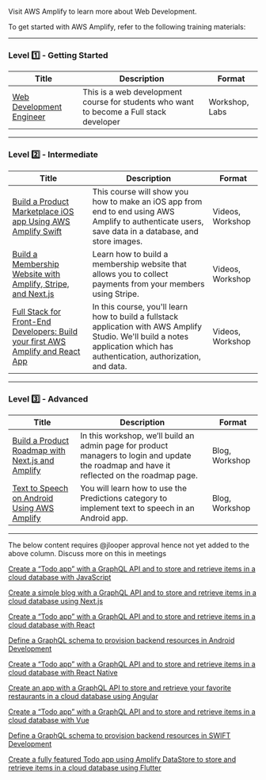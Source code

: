 Visit AWS Amplify to learn more about Web Development.

To get started with AWS Amplify, refer to the following training materials:

---

### Level :one: - Getting Started

| Title                                                                      | Description                                                                             | Format         |
|----------------------------------------------------------------------------|-----------------------------------------------------------------------------------------|----------------|
| [Web Development Engineer](https://awseducate.instructure.com/courses/193) | This is a web development course for students who want to become a Full stack developer | Workshop, Labs |

---

### Level :two: - Intermediate

| Title                                                                                                                                                        | Description                                                                                                                                                                    | Format           |
|--------------------------------------------------------------------------------------------------------------------------------------------------------------|--------------------------------------------------------------------------------------------------------------------------------------------------------------------------------|------------------|
| [Build a Product Marketplace iOS app Using AWS Amplify Swift](https://amplify.aws/learn/courses/Swift-Course-70a6d)                                          | This course will show you how to make an iOS app from end to end using AWS Amplify to authenticate users, save data in a database, and store images.                           | Videos, Workshop |
| [Build a Membership Website with Amplify, Stripe, and Next.js](https://amplify.aws/learn/courses/Build-a-Membership-Website-c61a0)                           | Learn how to build a membership website that allows you to collect payments from your members using Stripe.                                                                    | Videos, Workshop |
| [Full Stack for Front-End Developers: Build your first AWS Amplify and React App](https://amplify.aws/learn/courses/Fullstack-for-Frontend-Developers-e7319) | In this course, you'll learn how to build a fullstack application with AWS Amplify Studio. We'll build a notes application which has authentication, authorization, and data.  | Videos, Workshop |

---

### Level :three: - Advanced

| Title                                                                                                                                     | Description                                                                                                                                 | Format         |
|-------------------------------------------------------------------------------------------------------------------------------------------|---------------------------------------------------------------------------------------------------------------------------------------------|----------------|
| [Build a Product Roadmap with Next.js and Amplify](https://aws.amazon.com/blogs/mobile/build-a-product-roadmap-with-next-js-and-amplify/) | In this workshop, we’ll build an admin page for product managers to login and update the roadmap and have it reflected on the roadmap page. | Blog, Workshop |
| [Text to Speech on Android Using AWS Amplify](https://aws.amazon.com/blogs/mobile/text-to-speech-on-android-using-aws-amplify/)           | You will learn how to use the Predictions category to implement text to speech in an Android app.                                           | Blog, Workshop |

---

The below content requires @jlooper approval hence not yet added to the above column. Discuss more on this in meetings

[Create a “Todo app” with a GraphQL API and to store and retrieve items in a cloud database with JavaScript](https://docs.amplify.aws/start/q/integration/js/)

[Create a simple blog with a GraphQL API and to store and retrieve items in a cloud database using Next.js](https://docs.amplify.aws/start/q/integration/next/)

[Create a “Todo app” with a GraphQL API and to store and retrieve items in a cloud database with React](https://docs.amplify.aws/start/q/integration/react/)

[Define a GraphQL schema to provision backend resources in Android Development](https://docs.amplify.aws/start/q/integration/android/)

[Create a “Todo app” with a GraphQL API and to store and retrieve items in a cloud database with React Native](https://docs.amplify.aws/start/q/integration/react-native/)

[Create an app with a GraphQL API to store and retrieve your favorite restaurants in a cloud database using Angular](https://docs.amplify.aws/start/q/integration/angular/)

[Create a “Todo app” with a GraphQL API and to store and retrieve items in a cloud database with Vue](https://docs.amplify.aws/start/q/integration/vue/)

[Define a GraphQL schema to provision backend resources in SWIFT Development](https://docs.amplify.aws/start/q/integration/ios/)

[Create a fully featured Todo app using Amplify DataStore to store and retrieve items in a cloud database using Flutter](https://docs.amplify.aws/start/q/integration/flutter/)
